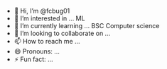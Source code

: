 - 👋 Hi, I’m @fcbug01
- 👀 I’m interested in ... ML
- 🌱 I’m currently learning ... BSC Computer science 
- 💞️ I’m looking to collaborate on ...
- 📫 How to reach me ... 
- 😄 Pronouns: ...
- ⚡ Fun fact: ...

<!---
fcbug01/fcbug01 is a ✨ special ✨ repository because its `README.md` (this file) appears on your GitHub profile.
You can click the Preview link to take a look at your changes.
--->
